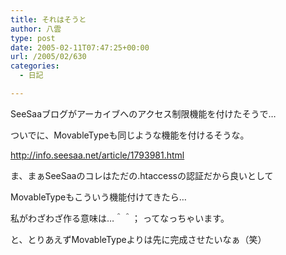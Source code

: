 ```yaml
---
title: それはそうと
author: 八雲
type: post
date: 2005-02-11T07:47:25+00:00
url: /2005/02/630
categories:
  - 日記

---
```

SeeSaaブログがアーカイブへのアクセス制限機能を付けたそうで…
  
ついでに、MovableTypeも同じような機能を付けるそうな。
  
http://info.seesaa.net/article/1793981.html

ま、まぁSeeSaaのコレはただの.htaccessの認証だから良いとして
  
MovableTypeもこういう機能付けてきたら…

私がわざわざ作る意味は…＾＾； ってなっちゃいます。
  
と、とりあえずMovableTypeよりは先に完成させたいなぁ（笑）
